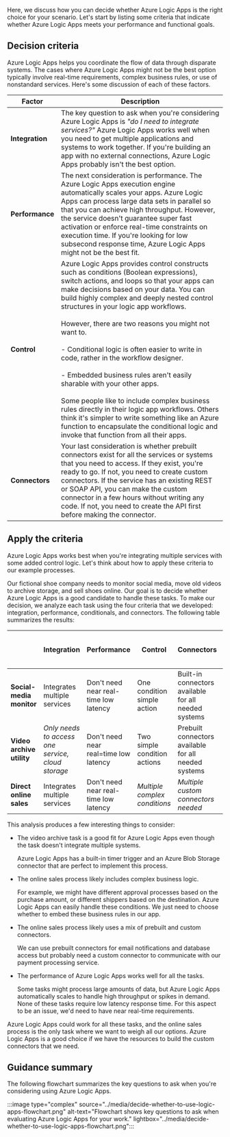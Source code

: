 Here, we discuss how you can decide whether Azure Logic Apps is the right choice for your scenario. Let's start by listing some criteria that indicate whether Azure Logic Apps meets your performance and functional goals.

## Decision criteria

Azure Logic Apps helps you coordinate the flow of data through disparate systems. The cases where Azure Logic Apps might not be the best option typically involve real-time requirements, complex business rules, or use of nonstandard services. Here's some discussion of each of these factors.

| Factor | Description |
|--------|-------------|
| **Integration** | The key question to ask when you're considering Azure Logic Apps is _"do I need to integrate services?"_ Azure Logic Apps works well when you need to get multiple applications and systems to work together. If you're building an app with no external connections, Azure Logic Apps probably isn't the best option. |
| **Performance** | The next consideration is performance. The Azure Logic Apps execution engine automatically scales your apps. Azure Logic Apps can process large data sets in parallel so that you can achieve high throughput. However, the service doesn't guarantee super fast activation or enforce real-time constraints on execution time. If you're looking for low subsecond response time, Azure Logic Apps might not be the best fit. |
| **Control** | Azure Logic Apps provides control constructs such as conditions (Boolean expressions), switch actions, and loops so that your apps can make decisions based on your data. You can build highly complex and deeply nested control structures in your logic app workflows. <br><br>However, there are two reasons you might not want to. <br><br>- Conditional logic is often easier to write in code, rather in the workflow designer. <br><br>- Embedded business rules aren't easily sharable with your other apps. <br><br>Some people like to include complex business rules directly in their logic app workflows. Others think it's simpler to write something like an Azure function to encapsulate the conditional logic and invoke that function from all their apps. |
| **Connectors** | Your last consideration is whether prebuilt connectors exist for all the services or systems that you need to access. If they exist, you're ready to go. If not, you need to create custom connectors. If the service has an existing REST or SOAP API, you can make the custom connector in a few hours without writing any code. If not, you need to create the API first before making the connector. |

## Apply the criteria

Azure Logic Apps works best when you're integrating multiple services with some added control logic. Let's think about how to apply these criteria to our example processes.

Our fictional shoe company needs to monitor social media, move old videos to archive storage, and sell shoes online. Our goal is to decide whether Azure Logic Apps is a good candidate to handle these tasks. To make our decision, we analyze each task using the four criteria that we developed: integration, performance, conditionals, and connectors. The following table summarizes the results:

| | **Integration** | **Performance** | **Control** | **Connectors** | **Use Azure Logic Apps?** |
|-|-----------------|-----------------|-------------|----------------|---------------------------|
| **Social-media monitor** | Integrates multiple services | Don't need near real-time low latency | One condition simple action | Built-in connectors available for all needed systems | Yes |
| **Video archive utility** | _Only needs to access one service, cloud storage_ | Don't need near real=time low latency | Two simple condition actions | Prebuilt connectors available for all needed systems | Yes |
| **Direct online sales** | Integrates multiple services | Don't need near real-time low latency | _Multiple complex conditions_ | _Multiple custom connectors needed_ | _Maybe_ |

This analysis produces a few interesting things to consider:

- The video archive task is a good fit for Azure Logic Apps even though the task doesn't integrate multiple systems. 

  Azure Logic Apps has a built-in timer trigger and an Azure Blob Storage connector that are perfect to implement this process.

- The online sales process likely includes complex business logic.

  For example, we might have different approval processes based on the purchase amount, or different shippers based on the destination. Azure Logic Apps can easily handle these conditions. We just need to choose whether to embed these business rules in our app.

- The online sales process likely uses a mix of prebuilt and custom connectors.

  We can use prebuilt connectors for email notifications and database access but probably need a custom connector to communicate with our payment processing service.

- The performance of Azure Logic Apps works well for all the tasks.

  Some tasks might process large amounts of data, but Azure Logic Apps automatically scales to handle high throughput or spikes in demand. None of these tasks require low latency response time. For this aspect to be an issue, we'd need to have near real-time requirements.

Azure Logic Apps could work for all these tasks, and the online sales process is the only task where we want to weigh all our options. Azure Logic Apps is a good choice if we have the resources to build the custom connectors that we need.

## Guidance summary

The following flowchart summarizes the key questions to ask when you're considering using Azure Logic Apps.

:::image type="complex" source="../media/decide-whether-to-use-logic-apps-flowchart.png" alt-text="Flowchart shows key questions to ask when evaluating Azure Logic Apps for your work." lightbox="../media/decide-whether-to-use-logic-apps-flowchart.png":::
